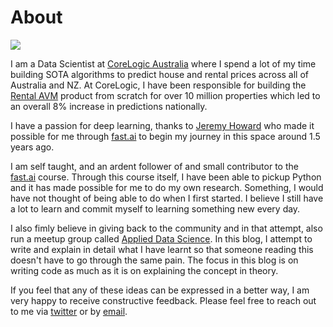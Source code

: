 # About
<div class="img-div" markdown="0">
  <image src="/images/AmanArora.png"/>
  <br />
</div>

I am a Data Scientist at [CoreLogic Australia](https://www.corelogic.com.au/) where I spend a lot of my time building SOTA algorithms to predict house and rental prices across all of Australia and NZ. At CoreLogic, I have been responsible for building the [Rental AVM](https://www.corelogic.com.au/products/rental-avm) product from scratch for over 10 million properties which led to an overall 8% increase in predictions nationally. 

I have a passion for deep learning, thanks to [Jeremy Howard](https://twitter.com/jeremyphoward) who made it possible for me through [fast.ai](fast.ai) to begin my journey in this space around 1.5 years ago.

I am self taught, and an ardent follower of and small contributor to the [fast.ai](fast.ai) course. Through this course itself, I have been able to pickup Python and it has made possible for me to do my own research. Something, I would have not thought of being able to do when I first started. I believe I still have a lot to learn and commit myself to learning something new every day.  

I also fimly believe in giving back to the community and in that attempt, also run a meetup group called [Applied Data Science](https://www.meetup.com/Applied-Data-Science-Sydney/). In this blog, I attempt to write and explain in detail what I have learnt so that someone reading this doesn't have to go through the same pain. The focus in this blog is on writing code as much as it is on explaining the concept in theory. 

If you feel that any of these ideas can be expressed in a better way, I am very happy to receive constructive feedback. Please feel free to reach out to me via [twitter](https://twitter.com/amaarora) or by [email](aman.arora@corelogic.com.au).